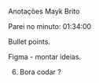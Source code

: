 Anotações Mayk Brito

Parei no minuto: 01:34:00

Bullet points.

Figma - montar ideias.  


6. Bora codar ?




